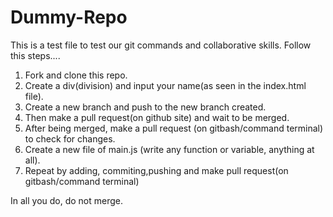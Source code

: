 # Dummy-Repo
This is a test file to test our git commands and collaborative skills.
Follow this steps....
1. Fork and clone this repo.
2. Create a div(division) and input your name(as seen in the index.html file).
3. Create a new branch and push to the new branch created.
4. Then make a pull request(on github site) and wait to be merged. 
5. After being merged, make a pull request (on gitbash/command terminal) to check  for changes.
6. Create a new file of main.js (write any function or variable, anything at all).
7. Repeat by adding, commiting,pushing and make pull request(on gitbash/command terminal)

In all you do, do not merge.
